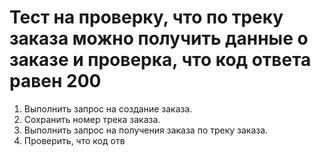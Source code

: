 # Тест на проверку, что по треку заказа можно получить данные о заказе и проверка, что код ответа равен 200

1. Выполнить запрос на создание заказа.
2. Сохранить номер трека заказа.
3. Выполнить запрос на получения заказа по треку заказа.
4. Проверить, что код отв

